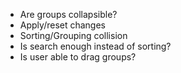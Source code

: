 - Are groups collapsible?
- Apply/reset changes
- Sorting/Grouping collision
- Is search enough instead of sorting?
- Is user able to drag groups?